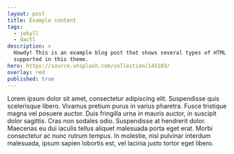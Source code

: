 ```yaml
---
layout: post
title: Example content
tags:
  - jekyll
  - dactl
description: >
  Howdy! This is an example blog post that shows several types of HTML content
  supported in this theme.
hero: https://source.unsplash.com/collection/145103/
overlay: red
published: true
---
```

Lorem ipsum dolor sit amet, consectetur adipiscing elit. Suspendisse quis scelerisque libero. Vivamus pretium purus in varius pharetra. Fusce tristique magna vel posuere auctor. Duis fringilla urna in mauris auctor, in suscipit dolor sagittis. Cras non sodales odio. Suspendisse at hendrerit dolor. Maecenas eu dui iaculis tellus aliquet malesuada porta eget erat. Morbi consectetur ac nunc rutrum tempus. In molestie, nisi pulvinar interdum malesuada, ipsum sapien lobortis est, vel lacinia justo tortor eget libero. 
